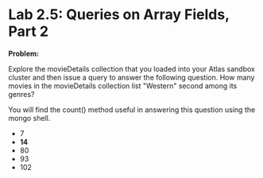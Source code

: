 # Lab 2.5: Queries on Array Fields, Part 2

**Problem:**

Explore the movieDetails collection that you loaded into your Atlas sandbox cluster and then issue a query to answer the following question. How many movies in the movieDetails collection list "Western" second among its genres?

You will find the count() method useful in answering this question using the mongo shell.

- 7
- **14**
- 80
- 93
- 102
